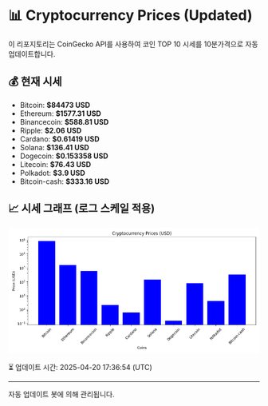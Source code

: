 
# 📊 Cryptocurrency Prices (Updated)

이 리포지토리는 CoinGecko API를 사용하여 코인 TOP 10 시세를 10분가격으로 자동 업데이트합니다.

## 💰 현재 시세
- Bitcoin: **$84473 USD**
- Ethereum: **$1577.31 USD**
- Binancecoin: **$588.81 USD**
- Ripple: **$2.06 USD**
- Cardano: **$0.61419 USD**
- Solana: **$136.41 USD**
- Dogecoin: **$0.153358 USD**
- Litecoin: **$76.43 USD**
- Polkadot: **$3.9 USD**
- Bitcoin-cash: **$333.16 USD**

## 📈 시세 그래프 (로그 스케일 적용)
![Crypto Prices](crypto_prices.png)

⏳ 업데이트 시간: 2025-04-20 17:36:54 (UTC)

---
자동 업데이트 봇에 의해 관리됩니다.
